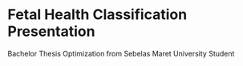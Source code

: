 # Fetal Health Classification Presentation

Bachelor Thesis Optimization from Sebelas Maret University Student

